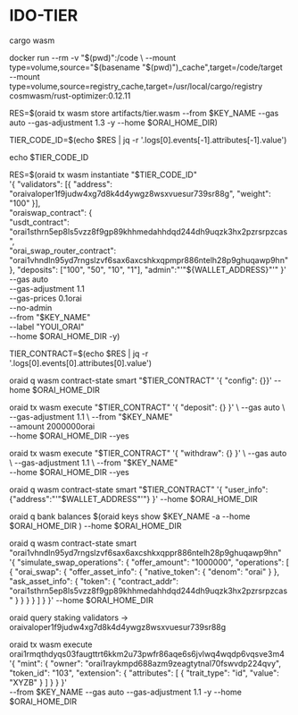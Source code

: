 # IDO-TIER

cargo wasm

docker run --rm -v "$(pwd)":/code \
  --mount type=volume,source="$(basename "$(pwd)")\_cache",target=/code/target \
 --mount type=volume,source=registry_cache,target=/usr/local/cargo/registry \
 cosmwasm/rust-optimizer:0.12.11

RES=$(oraid tx wasm store artifacts/tier.wasm --from $KEY_NAME --gas auto --gas-adjustment 1.3 -y --home $ORAI_HOME_DIR)

TIER_CODE_ID=$(echo $RES | jq -r '.logs[0].events[-1].attributes[-1].value')

echo $TIER_CODE_ID

RES=$(oraid tx wasm instantiate "$TIER_CODE_ID" \
 '{
"validators": [{
"address": "oraivaloper1f9judw4xg7d8k4d4ywgz8wsxvuesur739sr88g",
"weight": "100"
}],  
 "oraiswap_contract": {  
 "usdt_contract": "orai1sthrn5ep8ls5vzz8f9gp89khhmedahhdqd244dh9uqzk3hx2pzrsrpzcas",  
 "orai_swap_router_contract": "orai1vhndln95yd7rngslzvf6sax6axcshkxqpmpr886ntelh28p9ghuqawp9hn"
},
"deposits": ["100", "50", "10", "1"],
"admin":"'"${WALLET_ADDRESS}"'"
    }'                                               \
    --gas auto                                    \
    --gas-adjustment 1.1          \
    --gas-prices 0.1orai    \
    --no-admin     \
    --from "$KEY_NAME" \
 --label "YOUI_ORAI" \
 --home $ORAI_HOME_DIR -y)

TIER_CONTRACT=$(echo $RES | jq -r '.logs[0].events[0].attributes[0].value')

oraid q wasm contract-state smart "$TIER_CONTRACT" '{ "config": {}}' --home $ORAI_HOME_DIR

oraid tx wasm execute "$TIER_CONTRACT" '{ "deposit": {} }' \
  --gas auto                                    \
    --gas-adjustment 1.1          \
    --from "$KEY_NAME" \
 --amount 2000000orai \
 --home $ORAI_HOME_DIR --yes

oraid tx wasm execute "$TIER_CONTRACT" '{ "withdraw": {} }' \
  --gas auto                                    \
    --gas-adjustment 1.1          \
    --from "$KEY_NAME" \
 --home $ORAI_HOME_DIR --yes

oraid q wasm contract-state smart "$TIER_CONTRACT" '{ "user_info": {"address":"'"$WALLET_ADDRESS"'"} }' --home $ORAI_HOME_DIR

oraid q bank balances $(oraid keys show $KEY_NAME -a --home $ORAI_HOME_DIR ) --home $ORAI_HOME_DIR

oraid q wasm contract-state smart "orai1vhndln95yd7rngslzvf6sax6axcshkxqppr886ntelh28p9ghuqawp9hn" \
'{
"simulate_swap_operations": {
"offer_amount": "1000000",
"operations": [
{
"orai_swap": {
"offer_asset_info": {
"native_token": {
"denom": "orai"
}
},
"ask_asset_info": {
"token": {
"contract_addr": "orai1sthrn5ep8ls5vzz8f9gp89khhmedahhdqd244dh9uqzk3hx2pzrsrpzcas"
}
}
}
}
]
}
}' --home $ORAI_HOME_DIR

oraid query staking validators -> oraivaloper1f9judw4xg7d8k4d4ywgz8wsxvuesur739sr88g

oraid tx wasm execute orai1rmqthdyqs03faugttrt6kkm2u73pwfr86aqe6s6jvlwq4wqdp6vqsve3m4 \
'{
"mint": {
"owner": "orai1raykmpd688azm9zeagtytnal70fswvdp224qvy",
"token_id": "103",
"extension": {
"attributes": [
{
"trait_type": "id",
"value": "XYZB"
}
]
}
}
}' \
--from $KEY_NAME --gas auto --gas-adjustment 1.1 -y --home $ORAI_HOME_DIR
